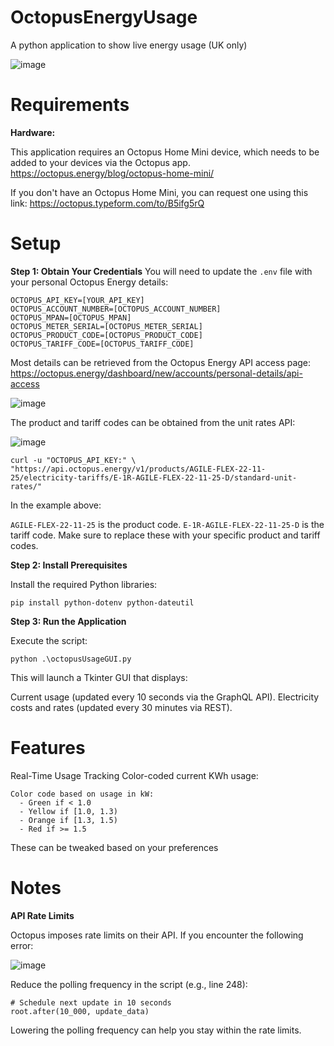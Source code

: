 # OctopusEnergyUsage
A python application to show live energy usage (UK only)

![image](https://github.com/user-attachments/assets/31839a6c-28fa-48a9-a633-e8ba9eccc96e)

# Requirements

**Hardware:**

This application requires an Octopus Home Mini device, which needs to be added to your devices via the Octopus app.
https://octopus.energy/blog/octopus-home-mini/

If you don't have an Octopus Home Mini, you can request one using this link:
https://octopus.typeform.com/to/B5ifg5rQ

# Setup

**Step 1: Obtain Your Credentials**
You will need to update the `.env` file with your personal Octopus Energy details:

```
OCTOPUS_API_KEY=[YOUR_API_KEY]
OCTOPUS_ACCOUNT_NUMBER=[OCTOPUS_ACCOUNT_NUMBER]
OCTOPUS_MPAN=[OCTOPUS_MPAN]
OCTOPUS_METER_SERIAL=[OCTOPUS_METER_SERIAL]
OCTOPUS_PRODUCT_CODE=[OCTOPUS_PRODUCT_CODE]
OCTOPUS_TARIFF_CODE=[OCTOPUS_TARIFF_CODE]
```


Most details can be retrieved from the Octopus Energy API access page: https://octopus.energy/dashboard/new/accounts/personal-details/api-access

![image](https://github.com/user-attachments/assets/6fe2eb10-cc9e-4512-a321-bf05523c539d)

The product and tariff codes can be obtained from the unit rates API:

![image](https://github.com/user-attachments/assets/4ce50eea-ba3e-4a6c-b56f-4b067bfa0f5b)

 ```
curl -u "OCTOPUS_API_KEY:" \
"https://api.octopus.energy/v1/products/AGILE-FLEX-22-11-25/electricity-tariffs/E-1R-AGILE-FLEX-22-11-25-D/standard-unit-rates/"

```
In the example above:

`AGILE-FLEX-22-11-25` is the product code.
`E-1R-AGILE-FLEX-22-11-25-D` is the tariff code.
Make sure to replace these with your specific product and tariff codes.

**Step 2: Install Prerequisites**

Install the required Python libraries:

`pip install python-dotenv python-dateutil`


**Step 3: Run the Application**

Execute the script:

`python .\octopusUsageGUI.py`


This will launch a Tkinter GUI that displays:

Current usage (updated every 10 seconds via the GraphQL API).
Electricity costs and rates (updated every 30 minutes via REST).

# Features
Real-Time Usage Tracking
Color-coded current KWh usage:

    Color code based on usage in kW:
      - Green if < 1.0
      - Yellow if [1.0, 1.3)
      - Orange if [1.3, 1.5)
      - Red if >= 1.5

These can be tweaked based on your preferences

# Notes

**API Rate Limits**

Octopus imposes rate limits on their API. If you encounter the following error:

![image](https://github.com/user-attachments/assets/f95b0aae-a2c4-4544-95d8-d4d20d2621c1)

Reduce the polling frequency in the script (e.g., line 248):

```
# Schedule next update in 10 seconds
root.after(10_000, update_data)
```

Lowering the polling frequency can help you stay within the rate limits.

